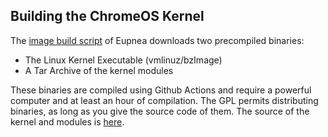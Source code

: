 ## Building the ChromeOS Kernel

The [image build script](https://github.com/eupnea-linux/eupnea/blob/main/build.py) of Eupnea downloads two precompiled binaries:

* The Linux Kernel Executable (vmlinuz/bzImage)
* A Tar Archive of the kernel modules

These binaries are compiled using Github Actions and require a powerful computer and at least an hour of compilation. The GPL permits distributing binaries, as long as you give the source code of them. The source of the kernel and modules is [here](https://chromium.googlesource.com/chromiumos/third_party/kernel).
